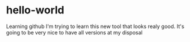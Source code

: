 # hello-world
Learning github
I'm trying to learn this new tool that looks realy good.
It's going to be very nice to have all versions at my disposal
